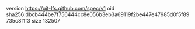 version https://git-lfs.github.com/spec/v1
oid sha256:dbcb444be7f756444cc8e056b3eb3a69119f2be447e47985d0f5f89735c8f1f3
size 132507
